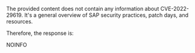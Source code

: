 The provided content does not contain any information about CVE-2022-29619. It's a general overview of SAP security practices, patch days, and resources.

Therefore, the response is:

NOINFO